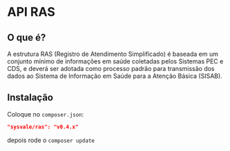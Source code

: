 # API RAS

## O que é?

A estrutura RAS (Registro de Atendimento Simplificado) é baseada em um conjunto mínimo de informações em saúde coletadas pelos Sistemas PEC e CDS, e deverá ser adotada como processo padrão para transmissão dos dados ao Sistema de Informação em Saúde para a Atenção Básica (SISAB).


## Instalação

Coloque no `composer.json`:

``` json
"sysvale/ras": "v0.4.x"
```

depois rode o `composer update`
